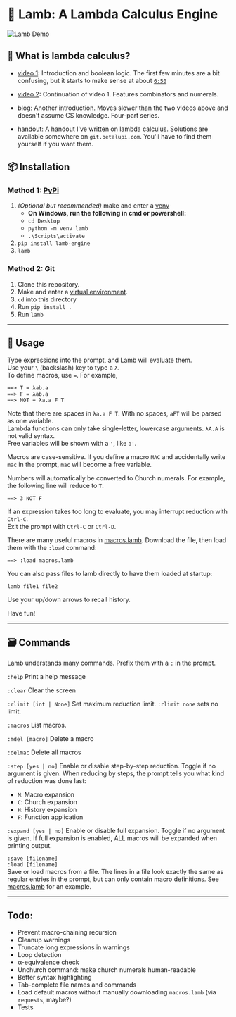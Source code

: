 # 🐑 Lamb: A Lambda Calculus Engine

![Lamb Demo](https://github.com/rm-dr/lamb/assets/96270320/d518e344-e7c8-47ed-89c4-7ce273bf4e2d)



## :brain: What is lambda calculus?

 - [video 1](https://www.youtube.com/watch?v=3VQ382QG-y4): Introduction and boolean logic. The first few minutes are a bit confusing, but it starts to make sense at about [`6:50`](https://youtu.be/3VQ382QG-y4?t=400)

 - [video 2](https://www.youtube.com/watch?v=pAnLQ9jwN-E): Continuation of video 1. Features combinators and numerals.

 - [blog](https://www.driverlesscrocodile.com/technology/lambda-calculus-for-people-a-step-behind-me-1): Another introduction. Moves slower than the two videos above and doesn't assume CS knowledge. Four-part series.

 - [handout](https://nc.betalupi.com/s/ormc-handouts/download?path=%2FAdvanced&files=Lambda%20Calculus.pdf): A handout I've written on lambda calculus. Solutions are available somewhere on `git.betalupi.com`. You'll have to find them yourself if you want them.

## :package: Installation

### Method 1: [PyPi](https://pypi.org/project/lamb-engine)
1. *(Optional but recommended)* make and enter a [venv](https://docs.python.org/3/library/venv.html)
	- **On Windows, run the following in cmd or powershell:**
	- `cd Desktop`
	- `python -m venv lamb`
	- `.\Scripts\activate`
2. `pip install lamb-engine`
3. `lamb`

### Method 2: Git
1. Clone this repository.
2. Make and enter a [virtual environment](https://docs.python.org/3/library/venv.html).
3. ``cd`` into this directory
4. Run ``pip install .``
5. Run ``lamb``

-------------------------------------------------

## 📖 Usage


Type expressions into the prompt, and Lamb will evaluate them. \
Use your `\` (backslash) key to type a `λ`. \
To define macros, use `=`. For example,
```
==> T = λab.a
==> F = λab.a
==> NOT = λa.a F T
```

Note that there are spaces in `λa.a F T`. With no spaces, `aFT` will be parsed as one variable. \
Lambda functions can only take single-letter, lowercase arguments. `λA.A` is not valid syntax. \
Free variables will be shown with a `'`, like `a'`.

Macros are case-sensitive. If you define a macro `MAC` and accidentally write `mac` in the prompt, `mac` will become a free variable.

Numbers will automatically be converted to Church numerals. For example, the following line will reduce to `T`.
```
==> 3 NOT F
```

If an expression takes too long to evaluate, you may interrupt reduction with `Ctrl-C`. \
Exit the prompt with `Ctrl-C` or `Ctrl-D`.

There are many useful macros in [macros.lamb](./macros.lamb). Download the file, then load them with the `:load` command:
```
==> :load macros.lamb
```

You can also pass files to lamb directly to have them loaded at startup:
```
lamb file1 file2
```

Use your up/down arrows to recall history.

Have fun!

-------------------------------------------------

## :card_file_box: Commands

Lamb understands many commands. Prefix them with a `:` in the prompt.

`:help` Print a help message

`:clear` Clear the screen

`:rlimit [int | None]` Set maximum reduction limit. `:rlimit none` sets no limit.

`:macros` List macros.

`:mdel [macro]` Delete a macro

`:delmac` Delete all macros

`:step [yes | no]` Enable or disable step-by-step reduction. Toggle if no argument is given. When reducing by steps, the prompt tells you what kind of reduction was done last:

 - `M`: Macro expansion
 - `C`: Church expansion
 - `H`: History expansion
 - `F`: Function application

`:expand [yes | no]` Enable or disable full expansion. Toggle if no argument is given. If full expansion is enabled, ALL macros will be expanded when printing output.

`:save [filename]` \
`:load [filename]` \
Save or load macros from a file.
The lines in a file look exactly the same as regular entries in the prompt, but can only contain macro definitions. See [macros.lamb](./macros.lamb) for an example.

-------------------------------------------------

## Todo:
 - Prevent macro-chaining recursion
 - Cleanup warnings
 - Truncate long expressions in warnings
 - Loop detection
 - α-equivalence check
 - Unchurch command: make church numerals human-readable
 - Better syntax highlighting
 - Tab-complete file names and commands
 - Load default macros without manually downloading `macros.lamb` (via `requests`, maybe?)
 - Tests
